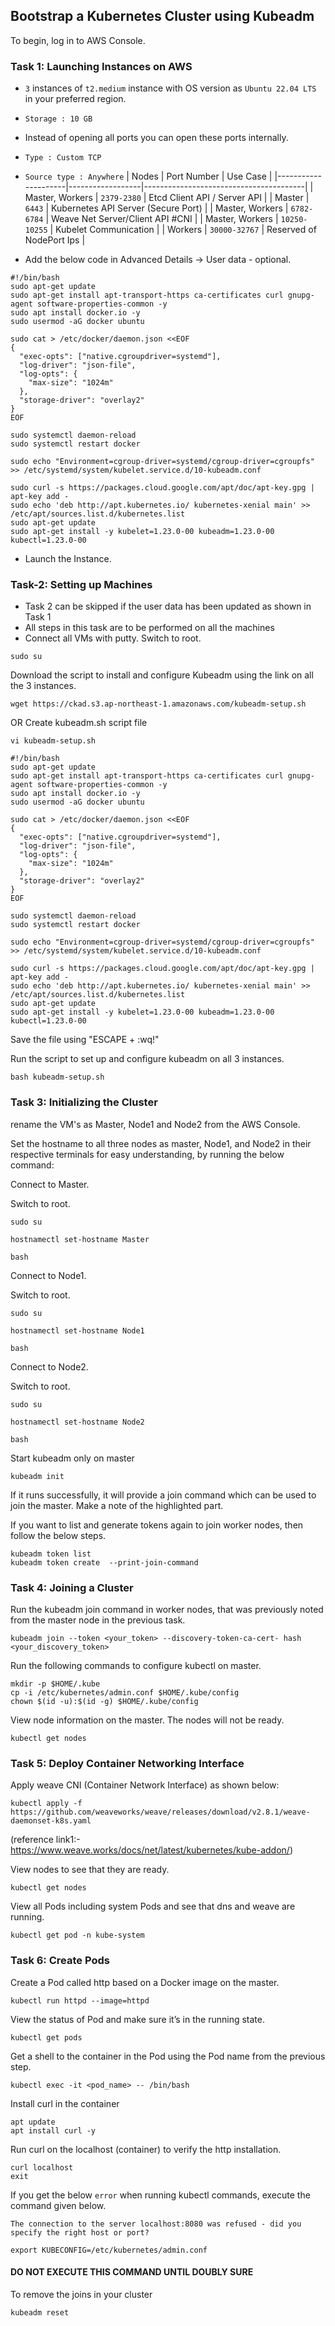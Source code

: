 ## Bootstrap a Kubernetes Cluster using Kubeadm

To begin, log in to AWS Console.

### Task 1: Launching Instances on AWS

* `3` instances of `t2.medium` instance with OS version as `Ubuntu 22.04 LTS` in your preferred region.
* `Storage : 10 GB`
* Instead of opening all ports you can open these ports internally.
* `Type : Custom TCP`
* `Source type : Anywhere`
    |      Nodes	      |    Port Number	 |         Use Case                       |
    |---------------------|------------------|----------------------------------------|
    | Master, Workers	  |    `2379-2380`   |  Etcd Client API / Server API          |
    | Master              |       `6443`  	 |  Kubernetes API Server (Secure Port)   |
    | Master, Workers     |   `6782-6784`    |  Weave Net Server/Client API #CNI      |
    | Master, Workers     |   `10250-10255`	 |  Kubelet Communication                 |
    | Workers             |   `30000-32767`	 |  Reserved of NodePort Ips              |	   


* Add the below code in Advanced Details -> User data - optional.
```
#!/bin/bash
sudo apt-get update
sudo apt-get install apt-transport-https ca-certificates curl gnupg-agent software-properties-common -y
sudo apt install docker.io -y
sudo usermod -aG docker ubuntu

sudo cat > /etc/docker/daemon.json <<EOF
{
  "exec-opts": ["native.cgroupdriver=systemd"],
  "log-driver": "json-file",
  "log-opts": {
    "max-size": "1024m"
  },
  "storage-driver": "overlay2"
}
EOF

sudo systemctl daemon-reload
sudo systemctl restart docker

sudo echo "Environment=cgroup-driver=systemd/cgroup-driver=cgroupfs" >> /etc/systemd/system/kubelet.service.d/10-kubeadm.conf

sudo curl -s https://packages.cloud.google.com/apt/doc/apt-key.gpg | apt-key add -
sudo echo 'deb http://apt.kubernetes.io/ kubernetes-xenial main' >> /etc/apt/sources.list.d/kubernetes.list
sudo apt-get update
sudo apt-get install -y kubelet=1.23.0-00 kubeadm=1.23.0-00 kubectl=1.23.0-00
```

* Launch the Instance.

### Task-2: Setting up Machines
* Task 2 can be skipped if the user data has been updated as shown in Task 1
* All steps in this task are to be performed on all the machines
* Connect all VMs with putty.
Switch to root.
```
sudo su
``` 

Download the script to install and configure Kubeadm using the link on all the 3 instances.
```
wget https://ckad.s3.ap-northeast-1.amazonaws.com/kubeadm-setup.sh
```
OR
Create kubeadm.sh script file
```
vi kubeadm-setup.sh
```
```
#!/bin/bash
sudo apt-get update
sudo apt-get install apt-transport-https ca-certificates curl gnupg-agent software-properties-common -y
sudo apt install docker.io -y
sudo usermod -aG docker ubuntu

sudo cat > /etc/docker/daemon.json <<EOF
{
  "exec-opts": ["native.cgroupdriver=systemd"],
  "log-driver": "json-file",
  "log-opts": {
    "max-size": "1024m"
  },
  "storage-driver": "overlay2"
}
EOF

sudo systemctl daemon-reload
sudo systemctl restart docker

sudo echo "Environment=cgroup-driver=systemd/cgroup-driver=cgroupfs" >> /etc/systemd/system/kubelet.service.d/10-kubeadm.conf

sudo curl -s https://packages.cloud.google.com/apt/doc/apt-key.gpg | apt-key add -
sudo echo 'deb http://apt.kubernetes.io/ kubernetes-xenial main' >> /etc/apt/sources.list.d/kubernetes.list
sudo apt-get update
sudo apt-get install -y kubelet=1.23.0-00 kubeadm=1.23.0-00 kubectl=1.23.0-00

```
Save the file using "ESCAPE + :wq!"

Run the script to set up and configure kubeadm on all 3 instances.

```
bash kubeadm-setup.sh
```

### Task 3: Initializing the Cluster

rename the VM's as Master, Node1 and Node2 from the AWS Console.

Set the hostname to all three nodes as master, Node1, and Node2 in their respective terminals for easy understanding, by running the below command:

Connect to Master.

Switch to root.
```
sudo su
```
```
hostnamectl set-hostname Master
```
```
bash
```

Connect to Node1.

Switch to root.
```
sudo su
```
```
hostnamectl set-hostname Node1
```
```
bash
```

Connect to Node2.

Switch to root.
```
sudo su
```
```
hostnamectl set-hostname Node2
```
```
bash
```

Start kubeadm only on master
```
kubeadm init
```

If it runs successfully, it will provide a join command which can be used to join the master. Make a note of the highlighted part.

If you want to list and generate tokens again to join worker nodes, then follow the below steps.
```
kubeadm token list
kubeadm token create  --print-join-command
```
 
### Task 4: Joining a Cluster

Run the kubeadm join command in worker nodes, that was previously noted from the master node in the previous task.
```
kubeadm join --token <your_token> --discovery-token-ca-cert- hash <your_discovery_token>
```

Run the following commands to configure kubectl on master.
```
mkdir -p $HOME/.kube
cp -i /etc/kubernetes/admin.conf $HOME/.kube/config 
chown $(id -u):$(id -g) $HOME/.kube/config
```

View node information on the master. The nodes will not be ready.
```
kubectl get nodes
```

### Task 5: Deploy Container Networking Interface

Apply weave CNI (Container Network Interface) as shown below:
```
kubectl apply -f https://github.com/weaveworks/weave/releases/download/v2.8.1/weave-daemonset-k8s.yaml
```
(reference link1:- https://www.weave.works/docs/net/latest/kubernetes/kube-addon/)

View nodes to see that they are ready.
```
kubectl get nodes
```

View all Pods including system Pods and see that dns and weave are running.
```
kubectl get pod -n kube-system
```

### Task 6: Create Pods

Create a Pod called http based on a Docker image on the master.
```
kubectl run httpd --image=httpd
```

View the status of Pod and make sure it’s in the running state.
```
kubectl get pods
```

Get a shell to the container in the Pod using the Pod name from the previous step.
```
kubectl exec -it <pod_name> -- /bin/bash
``` 

Install curl in the container
```
apt update
apt install curl -y
```

Run curl on the localhost (container) to verify the http installation.
```
curl localhost 
exit
```

If you get the below `error` when running kubectl commands, execute the command given below.

`The connection to the server localhost:8080 was refused - did you specify the right host or port?`
```
export KUBECONFIG=/etc/kubernetes/admin.conf
```

#### DO NOT EXECUTE THIS COMMAND UNTIL DOUBLY SURE
To remove the joins in your cluster
```
kubeadm reset
```


 

